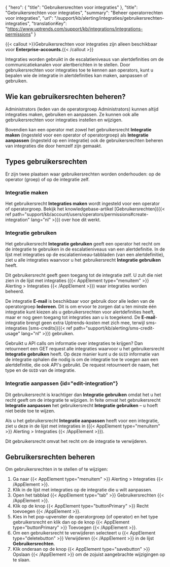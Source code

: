 {
  "hero": {
    "title": "Gebruikersrechten voor integraties"
  },
  "title": "Gebruikersrechten voor integraties",
  "summary": "Beheer operatorrechten voor integraties",
  "url": "/support/kb/alerting/integraties/gebruikersrechten-integraties",
  "translationKey": "https://www.uptrends.com/support/kb/integrations/integrations-permissions"
}

{{< callout >}}Gebruikersrechten voor integraties zijn alleen beschikbaar voor **Enterprise-accounts**.{{< /callout >}}

Integraties worden gebruikt in de escalatieniveaus van alertdefinities om de communicatiekanalen voor alertberichten in te stellen.
Door gebruikersrechten voor integraties toe te kennen aan operators, kunt u bepalen wie de integratie in alertdefinities kan maken, aanpassen of gebruiken.

## Wie kan gebruikersrechten beheren?

Administrators (leden van de operatorgroep Administrators) kunnen altijd integraties maken, gebruiken en aanpassen. Ze kunnen ook alle gebruikersrechten voor integraties instellen en wijzigen.

Bovendien kan een operator met zowel het gebruikersrecht **Integratie maken** (ingesteld voor een operator of operatorgroep) als **Integratie aanpassen** (ingesteld op een integratie) ook de gebruikersrechten beheren van integraties die door hemzelf zijn gemaakt. 
## Types gebruikersrechten

Er zijn twee plaatsen waar gebruikersrechten worden onderhouden: op de operator (groep) of op de integratie zelf.

### Integratie maken

Het gebruikersrecht **Integraties maken** wordt ingesteld voor een operator of operatorgroep. Bekijk het knowledgebase-artikel [Gebruikersrechten]({{< ref path="support/kb/account/users/operators/permissions#create-integration" lang="nl" >}}) over hoe dit werkt.

### Integratie gebruiken

Het gebruikersrecht **Integratie gebruiken** geeft een operator het recht om de integratie te gebruiken in de escalatieniveaus van een alertdefinitie. In de lijst met integraties op de escalatieniveau-tabbladen (van een alertdefinitie), ziet u alle integraties waarvoor u het gebruikersrecht **Integratie gebruiken** heeft.

Dit gebruikersrecht geeft geen toegang tot de integratie zelf. U zult die niet zien in de lijst met integraties ({{< AppElement type="menuitem" >}} Alerting > Integraties {{< /AppElement >}}) waar integraties worden beheerd.

De integratie **E-mail** is beschikbaar voor gebruik door alle leden van de operatorgroep **Iedereen**. Dit is om ervoor te zorgen dat u ten minste één integratie kunt kiezen als u gebruikersrechten voor alertdefinities heeft, maar er nog geen toegang tot integraties aan u is toegekend. De **E-mail**-integratie brengt geen extra Uptrends-kosten met zich mee, terwijl sms-integraties [sms-credits]({{< ref path="support/kb/alerting/sms-credit-usage" lang="nl" >}}) gebruiken. 

Gebruikt u API calls om informatie over integraties te krijgen? Dan retourneert een GET request alle integraties waarvoor u het gebruikersrecht **Integratie gebruiken** heeft. Op deze manier kunt u de `GUID` informatie van de integratie ophalen die nodig is om de integratie toe te voegen aan een alertdefinitie, die ook API's gebruikt. De request retourneert de naam, het type en de `GUID` van de integratie.

### Integratie aanpassen {id="edit-integration"}

Dit gebruikersrecht is krachtiger dan **Integratie gebruiken** omdat het u het recht geeft om de integratie te wijzigen. In feite omvat het gebruikersrecht **Integratie aanpassen** het gebruikersrecht **Integratie gebruiken** – u hoeft niet beide toe te wijzen.

Als u het gebruikersrecht **Integratie aanpassen** heeft voor een integratie, ziet u deze in de lijst met integraties in ({{< AppElement type="menuitem" >}} Alerting > Integraties {{< /AppElement >}}).

Dit gebruikersrecht omvat het recht om de integratie te verwijderen.

## Gebruikersrechten beheren

Om gebruikersrechten in te stellen of te wijzigen:

1. Ga naar {{< AppElement type="menuitem" >}} Alerting > Integraties {{< /AppElement >}}.
2. Klik in de lijst met integraties op de integratie die u wilt aanpassen.
3. Open het tabblad {{< AppElement type="tab" >}} Gebruikersrechten {{< /AppElement >}}.
4. Klik op de knop {{< AppElement type="buttonPrimary" >}} Recht toevoegen {{< /AppElement >}}.
5. Kies in het pop-upvenster de operatorgroep (of operator) en het type gebruikersrecht en klik dan op de knop {{< AppElement type="buttonPrimary" >}} Toevoegen {{< /AppElement >}}.
6. Om een  gebruikersrecht te verwijderen selecteert u {{< AppElement type="deletebutton" >}} Verwijderen {{< /AppElement >}} in de lijst **Gebruikersrechten**.
7. Klik onderaan op de knop {{< AppElement type="savebutton" >}} Opslaan {{< /AppElement >}} om de zojuist aangebrachte wijzigingen op te slaan.